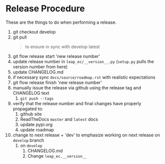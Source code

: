 # Release Procedure

These are the things to do when performing a release.

1. git checkout develop
1. git pull 
    > to ensure in sync with develop latest
1. git flow release start 'new release number'
1. update release number in `leap_ec/__version__.py` (`setup.py` pulls the version number from here)
1. update CHANGELOG.md
1. if necessary sync `docs/source/roadmap.rst` with realistic expectations
1. git flow release finish 'new release number'
1. manually issue the release via github using the release tag and CHANGELOG text
    1. `git push --tags`
1. verify that the release number and final changes have properly propagated to:
    1. github site
    1. ReadTheDocs `master` and `latest` docs
    1. update pypi.org
    1. update roadmap 
1. change to next release + 'dev' to emphasize working on next release on 
   `develop` branch
   1. on `develop`
      1. CHANGELOG.md
      1. Change `leap_ec.__version__` 
